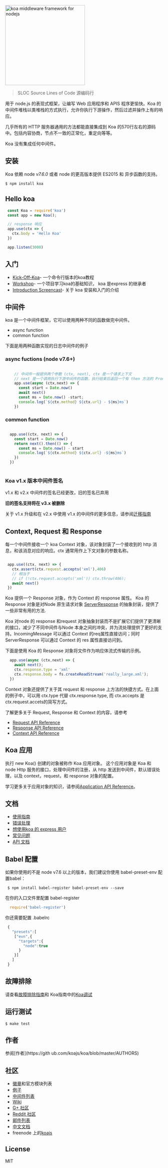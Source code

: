 <img src="https://dl.dropboxusercontent.com/u/6396913/koa/logo.png" alt="koa middleware framework for nodejs" width="255px" />

 > SLOC Source Lines of Code 源编码行 

 用于 node.js 的表现式框架，让编写 Web 应用程序和 APIS 程序更愉快。Koa 的中间件堆栈以类堆栈的方式执行，允许你执行下游操作，然后过滤并操作上有的响应。

 几乎所有的 HTTP 服务器通用的方法都能直接集成到 Koa 的570行左右的源码中。包括内容协商，节点不一致的正常化，重定向等等。

 Koa 没有集成任何中间件。

 ## 安装
Koa 依赖 node _v7.6.0_ 或者 node 的更高版本提供 ES2015 和 异步函数的支持。

```shell
$ npm install koa
``` 

## Hello koa

```js
 const Koa = require('koa')
 const app = new Koa();

 // response 响应
 app.use(ctx => {
   ctx.body = 'Hello Koa'
 })

 app.listen(3000)

```
## 入门

 - [Kick-Off-Koa](https://github.com/koajs/kick-off-koa)- 一个命令行版本的koa教程
 - [Workshop](https://github.com/koajs/workshop)- 一个项目学习koa的基础知识， koa 是express 的继承者
 - [Introduction Screencast](http://knowthen.com/episode-3-koajs-quickstart-guide/)- 关于 koa 安装和入门的介绍

## 中间件

koa 是一个中间件框架，它可以使用两种不同的函数做完中间件。
 - async function
 - common function

下面是用两种函数实现的日志中间件的例子
### async fuctions (node v7.6+)
```js

    // 中间件一般提供两个参数 (ctx, next), ctx 是一个请求上下文
    // next 是一个调用执行下游中间件的函数，执行结束后返回一个有 then 方法的 Promise
	app.use(async (ctx,next) => {
	  const start = Date.now()
	  await next()
	  const ms = Date.now() -start;
	  console.log(`${ctx.method} ${ctx.url} - ${ms}ms`)
	})

``` 

### common function
```js

  app.use((ctx, next) => {
  	const start = Date.now()
    return next().then(() => {
      const ms = Date.now() - start
      console.log(`${ctx.method} ${ctx.url} -${ms}ms`)
    })
  })	
	
```

 ### Koa v1.x 版本中间件签名
 v1.x 和 v2.x 中间件的签名已经更改，旧的签名已弃用

 <b>旧的签名支持将在 v3.x 被删除 </b>

 关于 v1.x 升级和在 v2.x 中使用 v1.x 的中间件的更多信息，请参阅[迁移指南](migration.md)

 ## Context, Request 和 Response

 每一个中间件接收一个 koa Context 对象，该对象封装了一个接收到的 http 消息，和该消息对应的响应。ctx 通常用作上下文对象的参数名称。

 ```js

  app.use((ctx, next) => {
    ctx.assert(ctx.request.accepts('xml'),406)
    // 相当于
    // if (!ctx.request.accepts('xml')) ctx.throw(406);
    await next()
  })

 ```
 Koa 提供一个 Response 对象，作为 Context 的 response 属性。
 Koa 的 Response 对象是对Node 原生请求对象 [ServerResponse](https://nodejs.org/api/http.html#http_class_http_serverresponse) 的抽象封装，提供了一些非常有用的方法.

Koa 对node 的 response 和request 对象抽象封装而不是扩展它们提供了更清晰的接口，减少了不同中间件与Node 本身之间的冲突，并为流处理提供了更好的支持。IncomingMessage 可以通过 Context 的req属性直接访问；同时 ServerResponse 可以通过 Context 的 res 属性直接访问到。

下面是使用 Koa 的 Response 对象将文件作为响应体流式传输的示例。

```js
  app.use(async (ctx,next) => {
    await next();
    ctx.response.type = 'xml'
    ctx.response.body = fs.createReadStream('really_large.xml');
  })
```

Context 对象还提供了关于其 request 和 response 上方法的快捷方式。在上面的例子中，可以用 ctx.type 代替 ctx.response.type, 而 ctx.accepts 是 ctx.request.accets的简写方式。

了解更多关于 Request, Response 和 Context 的内容，请参考 
- [Request API Reference](https://github.com/koajs/koa/blob/master/docs/api/request.md)
- [Response API Reference](https://github.com/koajs/koa/blob/master/docs/api/response.md)
- [Context API Reference](https://github.com/koajs/koa/blob/master/docs/api/context.md)

## Koa 应用

执行 new Koa() 创建的对象被称作 Koa 应用对象。
这个应用对象是 Koa 和 node Http 服务的接口，处理中间件的注册，从 http 发送到中间件，默认错误处理，以及 context，request，和 response 对象的配置。

学习更多关于应用对象的知识，请参阅[Application API Reference](https://github.com/koajs/koa/blob/master/docs/api/index.md)。

## 文档

- [使用指南](https://github.com/koajs/koa/blob/master/docs/guide.md)
- [错误处理](https://github.com/koajs/koa/blob/master/docs/error-handling.md)
- [想使用koa 的 express 用户](https://github.com/koajs/koa/blob/master/docs/koa-vs-express.md)
- [常见问题](https://github.com/koajs/koa/blob/master/docs/faq.md)
- [API 文档](https://github.com/koajs/koa/blob/master/docs/api/index.md)

## Babel 配置
如果你使用的不是 node v7.6 以上的版本，我们建议你使用 babel-preset-env 配置babel：
```shell
 $ npm install babel-register babel-preset-env --save
```

在你的入口文件里配置 babel-register 

```js
  require('babel-register')
```
你还需要配置 .babelrc

```js
 {
   "presets":[
   	["evn",{
   	  "targets":{
   	    "node":true
   	  }
   	}]
   ]
 }
```
## 故障排除
请查看[故障排除指南](https://github.com/koajs/koa/blob/master/docs/troubleshooting.md)和 Koa指南中的[Koa调试](https://github.com/koajs/koa/blob/master/docs/guide.md#debugging-koa)

## 运行测试

```shell
$ make test
```

## 作者

 参阅[作者](https://gith
 ub.com/koajs/koa/blob/master/AUTHORS)

## 社区

 - [徽章](https://koajs.github.io/badgeboard/)和官方模块列表
 - [例子](https://github.com/koajs/examples)
 - [中间件列表](https://github.com/koajs/koa/wiki)
 - [Wiki](https://github.com/koajs/koa/wiki)
 - [G+ 社区](https://plus.google.com/communities/101845768320796750641)
 - [Reddit 社区](https://www.reddit.com/r/koajs/)
 - [邮件列表](https://groups.google.com/forum/#!forum/koajs)
 - [中文文档](https://github.com/guo-yu/koa-guid)
 - freenode 上的[koajs](https://webchat.freenode.net/?channels=#koajs)

 ## License

 MIT










